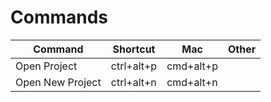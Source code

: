 <!-- Space: Projects -->
<!-- Parent: GHQProjectManager -->
<!-- Title: Commands GHQProjectManager -->
<!-- Label: GHQProjectManager -->
<!-- Label: Project -->
<!-- Label: Commands -->
<!-- Include: disclaimer.md -->
<!-- Include: ac:toc -->

# Commands

| Command          | Shortcut   | Mac       | Other |
| ---------------- | ---------- | --------- | ----- |
| Open Project     | ctrl+alt+p | cmd+alt+p |
| Open New Project | ctrl+alt+n | cmd+alt+n |
